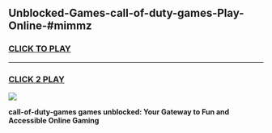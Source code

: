 
## Unblocked-Games-call-of-duty-games-Play-Online-#mimmz
<h3>
<a href="https://premium.freeplayer.one?title=call-of-duty-games&ref=27F">CLICK TO PLAY</a></h3>
<hr>

<h3>
<a href="https://premium.freeplayer.one?title=call-of-duty-games&ref=27F">CLICK 2 PLAY</a>
  
</h3>

<a href="https://premium.freeplayer.one?title=call-of-duty-games&ref=27F"><img src="https://clearcache.store/games.png"></a>


**call-of-duty-games games unblocked: Your Gateway to Fun and Accessible Online Gaming**
